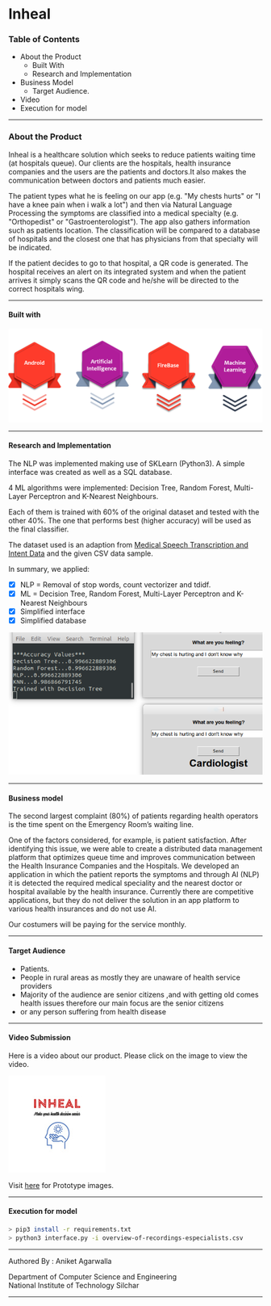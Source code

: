 # Inheal

### Table of Contents
* About the Product
	* Built With
	* Research and Implementation
* Business Model
  * Target Audience.
* Video
* Execution for model
__________
### About the Product
Inheal is a healthcare solution which seeks to reduce patients waiting time (at hospitals queue). Our clients are the hospitals, health insurance companies and the users are the patients and doctors.It also makes the communication between doctors and patients much easier. 

The patient types what he is feeling on our app (e.g. "My chests hurts" or "I have a knee pain when i walk a lot") and then via Natural Language Processing the symptoms are classified into a medical specialty (e.g. "Orthopedist" or "Gastroenterologist"). The app also gathers information such as patients location. The classification will be compared to a database of hospitals and the closest one that has physicians from that specialty will be indicated.

If the patient decides to go to that hospital, a QR code is generated. The hospital receives an alert on its integrated system and when the patient arrives it simply scans the QR code and he/she will be directed to the correct hospitals wing.
_________

#### Built with
<a href="https://github.com/ani37/Inheal/blob/main/Pictures/tech.png"><img src="https://github.com/ani37/Inheal/blob/main/Pictures/tech.png" alt="Frame-7" border="0"></a>
____

#### Research and Implementation

The NLP was implemented making use of SKLearn (Python3). A simple interface was created as well as a SQL database. 

4 ML algorithms were implemented: Decision Tree, Random Forest, Multi-Layer Perceptron and K-Nearest Neighbours. 

Each of them is trained with 60% of the original dataset and tested with the other 40%. The one that performs best (higher accuracy) will be used as the final classifier. 

The dataset used is an adaption from [Medical Speech Transcription and Intent Data](https://www.kaggle.com/paultimothymooney/medical-speech-transcription-and-intent/kernels) and the given CSV data sample.

In summary, we applied:

- [x] NLP = Removal of stop words, count vectorizer and tdidf.
- [x] ML = Decision Tree, Random Forest, Multi-Layer Perceptron and K-Nearest Neighbours
- [x] Simplified interface
- [x] Simplified database

![](https://github.com/ani37/Inheal/blob/main/Pictures/exampleExecution.png)

________
#### Business model

The second largest complaint (80%) of patients regarding health operators is the time spent on the Emergency Room’s waiting line.

One of the factors considered, for example, is patient satisfaction. After identifying this  issue, we were able to create a distributed data management platform that optimizes queue time and improves communication  between the Health Insurance Companies and the Hospitals. We developed an application in which the patient reports the symptoms and through AI (NLP) it is detected the required medical speciality and the nearest doctor or hospital available by the health insurance.
Currently there are competitive applications, but they do not deliver the solution in an app platform to various health insurances and do not use AI.

Our costumers will be paying for the service monthly.

_________

#### Target Audience
* Patients.
* People in rural areas as mostly they are unaware of health service providers
* Majority of the audience are senior citizens ,and with getting old comes health issues therefore our main focus are the senior citizens
* or any person suffering from health disease
________

#### Video Submission

Here is a video about our product. Please click on the image to view the video.

[![Inheal](https://github.com/ani37/Inheal/blob/main/Pictures/logo.jpg)](https://drive.google.com/file/d/1EGdYy2HOTuDjqfU1L46zXDl2-atrNPAa/view?usp=sharing "Inheal")

Visit [here](https://github.com/ani37/Inheal/blob/main/Pictures) for Prototype images.
________

#### Execution for model
```bash
> pip3 install -r requirements.txt
> python3 interface.py -i overview-of-recordings-especialists.csv 
```
________

Authored By : Aniket Agarwalla

Department of Computer Science and Engineering <br>
National Institute of Technology Silchar <br>

________

